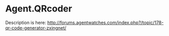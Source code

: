 Agent.QRcoder
=============
Description is here:
http://forums.agentwatches.com/index.php?/topic/178-qr-code-generator-zxingnet/
